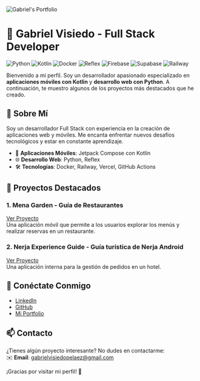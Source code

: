 

![Gabriel's Portfolio](https://firebasestorage.googleapis.com/v0/b/productos-garden.appspot.com/o/VIPE_DEVELOPER_WEB%2Fvipe_portfolio_github.png?alt=media&token=1f74e93e-bd83-4cea-88db-d0fa33b0fd7a)

# 🚀 Gabriel Visiedo - Full Stack Developer

![Python](https://img.shields.io/badge/Python-yellow?logo=python&logoColor=white)
![Kotlin](https://img.shields.io/badge/Kotlin-orange?logo=kotlin&logoColor=white)
![Docker](https://img.shields.io/badge/Docker-blue?logo=docker&logoColor=white)
![Reflex](https://img.shields.io/badge/Reflex-Python-purple)
![Firebase](https://img.shields.io/badge/Firebase-FFCA28?logo=firebase&logoColor=white)
![Supabase](https://img.shields.io/badge/Supabase-3ECF8E?logo=supabase&logoColor=white)
![Railway](https://img.shields.io/badge/Railway-0B0D0E?logo=railway&logoColor=white)


Bienvenido a mi perfil. Soy un desarrollador apasionado especializado en **aplicaciones móviles con Kotlin** y **desarrollo web con Python**. A continuación, te muestro algunos de los proyectos más destacados que he creado.

## 🎯 Sobre Mí

Soy un desarrollador Full Stack con experiencia en la creación de aplicaciones web y móviles. Me encanta enfrentar nuevos desafíos tecnológicos y estar en constante aprendizaje.

- 📱 **Aplicaciones Móviles**: Jetpack Compose con Kotlin
- 🌐 **Desarrollo Web**: Python, Reflex
- 🛠️ **Tecnologías**: Docker, Railway, Vercel, GitHub Actions

## 🌟 Proyectos Destacados

### 1. Mena Garden - Guía de Restaurantes
[Ver Proyecto](https://github.com/tu-repositorio)  
Una aplicación móvil que permite a los usuarios explorar los menús y realizar reservas en un restaurante.

### 2. Nerja Experience Guide - Guía turística de Nerja Android
[Ver Proyecto](https://github.com/tu-repositorio)  
Una aplicación interna para la gestión de pedidos en un hotel.

## 🔗 Conéctate Conmigo

- [LinkedIn](https://www.linkedin.com/in/gabriel-visiedo-pel%C3%A1ez-993675303/)
- [GitHub](https://github.com/Gaby79dev)
- [Mi Portfolio](https://vipedeveloper.vercel.app/)

## 📫 Contacto

¿Tienes algún proyecto interesante? No dudes en contactarme:  
✉️ **Email**: gabrielvisiedopelaez@gmail.com

¡Gracias por visitar mi perfil! 🚀
